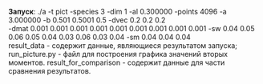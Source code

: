 __Запуск__: ./a -t pict -species 3 -dim 1 -al 0.300000 -points 4096 -a 3.000000 -b 0.501 0.5001 0.5 -dvec 0.2 0.2 0.2  
-dmat 0.001 0.001 0.001 0.001 0.001 0.001 0.001 0.001 0.001 -sw 0.04 0.05 0.06 0.05 0.04 0.03 0.06 0.03 0.04 -sm 0.04 0.04 0.04  
result_data - содержит данные, являющиеся результатом запуска;  
run_picture.py - файл для построения графика значений вторых моментов.
result_for_comparison - содержит данные для части сравнения результатов.